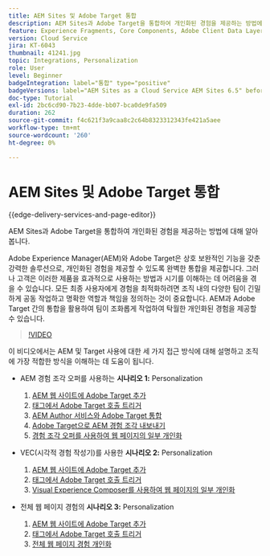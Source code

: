 ```yaml
---
title: AEM Sites 및 Adobe Target 통합
description: AEM Sites과 Adobe Target을 통합하여 개인화된 경험을 제공하는 방법에 대해 알아봅니다.
feature: Experience Fragments, Core Components, Adobe Client Data Layer
version: Cloud Service
jira: KT-6043
thumbnail: 41241.jpg
topic: Integrations, Personalization
role: User
level: Beginner
badgeIntegration: label="통합" type="positive"
badgeVersions: label="AEM Sites as a Cloud Service AEM Sites 6.5" before-title="false"
doc-type: Tutorial
exl-id: 2bc6cd90-7b23-4dde-bb07-bca0de9fa509
duration: 262
source-git-commit: f4c621f3a9caa8c2c64b8323312343fe421a5aee
workflow-type: tm+mt
source-wordcount: '260'
ht-degree: 0%

---
```


# AEM Sites 및 Adobe Target 통합

{{edge-delivery-services-and-page-editor}}

AEM Sites과 Adobe Target을 통합하여 개인화된 경험을 제공하는 방법에 대해 알아봅니다.

Adobe Experience Manager(AEM)와 Adobe Target은 상호 보완적인 기능을 갖춘 강력한 솔루션으로, 개인화된 경험을 제공할 수 있도록 완벽한 통합을 제공합니다. 그러나 고객은 이러한 제품을 효과적으로 사용하는 방법과 시기를 이해하는 데 어려움을 겪을 수 있습니다. 모든 최종 사용자에게 경험을 최적화하려면 조직 내의 다양한 팀이 긴밀하게 공동 작업하고 명확한 역할과 책임을 정의하는 것이 중요합니다. AEM과 Adobe Target 간의 통합을 활용하여 팀이 조화롭게 작업하여 탁월한 개인화된 경험을 제공할 수 있습니다.

>[!VIDEO](https://video.tv.adobe.com/v/41241?quality=12&learn=on)

이 비디오에서는 AEM 및 Target 사용에 대한 세 가지 접근 방식에 대해 설명하고 조직에 가장 적합한 방식을 이해하는 데 도움이 됩니다.

* AEM 경험 조각 오퍼를 사용하는 __시나리오 1:__ Personalization

   1. [AEM 웹 사이트에 Adobe Target 추가](./add-target-launch-extension.md)
   1. [태그에서 Adobe Target 호출 트리거](./load-and-fire-target.md)
   1. [AEM Author 서비스와 Adobe Target 통합](./setup-aem-target-cloud-service.md)
   1. [Adobe Target으로 AEM 경험 조각 내보내기](./export-experience-fragment-target.md)
   1. [경험 조각 오퍼를 사용하여 웹 페이지의 일부 개인화](./create-target-activity.md)

* VEC(시각적 경험 작성기)를 사용한 __시나리오 2:__ Personalization

   1. [AEM 웹 사이트에 Adobe Target 추가](./add-target-launch-extension.md)
   1. [태그에서 Adobe Target 호출 트리거](./load-and-fire-target.md)
   1. [Visual Experience Composer를 사용하여 웹 페이지의 일부 개인화](./personalization-using-vec.md)

* 전체 웹 페이지 경험의 __시나리오 3:__ Personalization

   1. [AEM 웹 사이트에 Adobe Target 추가](./add-target-launch-extension.md)
   1. [태그에서 Adobe Target 호출 트리거](./load-and-fire-target.md)
   1. [전체 웹 페이지 경험 개인화](./personalization-web-page.md)
